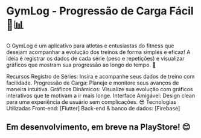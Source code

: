 # GymLog - Progressão de Carga Fácil 💪📊
O GymLog é um aplicativo para atletas e entusiastas do fitness que desejam acompanhar a evolução dos treinos de forma simples e eficaz!
A ideia é registrar os dados de cada série (peso e repetições) e visualizar gráficos que mostram sua progressão ao longo do tempo. 🚀

Recursos
Registro de Séries: Insira e acompanhe seus dados de treino com facilidade.
Progressão de Carga: Planeje e monitore seus avanços de maneira intuitiva.
Gráficos Dinâmicos: Visualize sua evolução com gráficos interativos que te motivam a ir mais longe.
Interface Amigável: Design clean para uma experiência de usuário sem complicações. 😎
Tecnologias Utilizadas
Front-end: [Flutter]
Back-end & banco de dados: [Firebase]

## Em desenvolvimento, em breve na PlayStore! 😊
